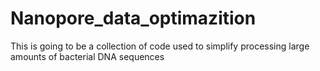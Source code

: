 # Nanopore_data_optimazition
This is going to be a collection of code used to simplify processing large amounts of bacterial DNA sequences
